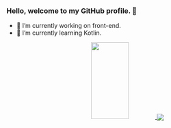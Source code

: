 ### Hello, welcome to my GitHub profile. 👋


- 🔭 I’m currently working on front-end.
- 🌱 I’m currently learning Kotlin.


<div align="center">
  <a href="https://github.com/felipeduarteb">
  <img height="180em" width="42%" src="https://github-readme-stats.vercel.app/api?username=felipeduarteb&show_icons=true&theme=dracula&include_all_commits=true&count_private=true"/>
    </a>
  <a href="https://github.com/felipeduarteb/github-readme-stats">
<img align="center" src="https://github-readme-stats.anuraghazra1.vercel.app/api/top-langs/?username=felipeduarteb&layout=compact" />
</a>
</div>
